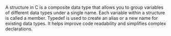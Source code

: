 A structure in C is a composite data type that allows you to group variables of different data types under a single name. Each variable within a structure is called a member. 
Typedef is used to create an alias or a new name for existing data types. It helps improve code readability and simplifies complex declarations.
